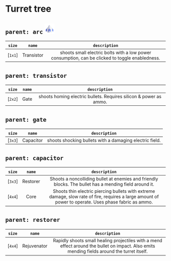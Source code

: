 

# Turret tree

## `parent: arc` ![](https://raw.githubusercontent.com/Anuken/Mindustry/master/core/assets-raw/sprites/blocks/turrets/arc.png)

|`size`|`name`|`description`|
|:-:|:-:|:-:|
[`1x1`]|Transistor|shoots small electric bolts with a low power consumption, can be clicked to toggle enabledness.

## `parent: transistor`

|`size`|`name`|`description`|
|:-:|:-:|:-:|
[`2x2`]|Gate|shoots homing electric bullets. Requires silicon & power as ammo.

## `parent: gate`

|`size`|`name`|`description`|
|:-:|:-:|:-:|
[`3x3`]|Capacitor|shoots shocking bullets with a damaging electric field.

## `parent: capacitor`

|`size`|`name`|`description`|
|:-:|:-:|:-:|
[`3x3`]|Restorer|Shoots a noncolliding bullet at enemies and friendly blocks. The bullet has a mending field around it.
[`4x4`]|Core|Shoots thin electric piercing bullets with extreme damage, slow rate of fire, requires a large amount of power to operate. Uses phase fabric as ammo.

## `parent: restorer`

|`size`|`name`|`description`|
|:-:|:-:|:-:|
[`4x4`]|Rejuvenator|Rapidly shoots small healing projectiles with a mend effect around the bullet on impact.  Also emits mending fields around the turret itself.